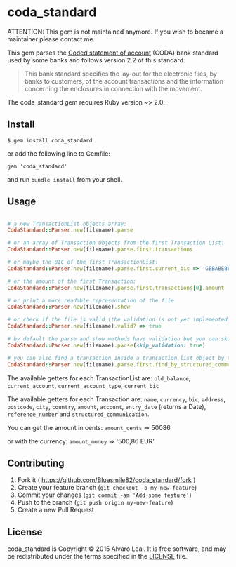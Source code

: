 # coda_standard

ATTENTION: This gem is not maintained anymore. If you wish to became a maintainer please contact me.

This gem parses the [Coded statement of account](https://www.febelfin.be/sites/default/files/files/Standard-CODA-22-EN.pdf) (CODA) bank standard used by some  banks and follows version 2.2 of this standard.

> This bank standard specifies the lay-out for the electronic files, by banks to customers, of the account transactions and the information concerning the enclosures in connection with the movement.

The coda_standard gem requires Ruby version ~> 2.0.

## Install

    $ gem install coda_standard

or add the following line to Gemfile:

```
gem 'coda_standard'
```

and run `bundle install` from your shell.

## Usage

```ruby

# a new TransactionList objects array:
CodaStandard::Parser.new(filename).parse

# or an array of Transaction Objects from the first Transaction List:
CodaStandard::Parser.new(filename).parse.first.transactions

# or maybe the BIC of the first TransactionList:
CodaStandard::Parser.new(filename).parse.first.current_bic => 'GEBABEBB'

# or the amount of the first Transaction:
CodaStandard::Parser.new(filename).parse.first.transactions[0].amount

# or print a more readable representation of the file
CodaStandard::Parser.new(filename).show

# or check if the file is valid (the validation is not yet implemented for every field)
CodaStandard::Parser.new(filename).valid? => true

# by default the parse and show methods have validation but you can skip it if you dare
CodaStandard::Parser.new(filename).parse(skip_validation: true)

# you can also find a transaction inside a transaction list object by the structured communication number
CodaStandard::Parser.new(filename).parse.first.find_by_structured_communication('100000001234')
```
The available getters for each TransactionList are: `old_balance`, `current_account`, `current_account_type`, `current_bic`

The available getters for each Transaction are: `name`, `currency`, `bic`, `address`, `postcode`, `city`, `country`, `amount`, `account`, `entry_date` (returns a Date), `reference_number` and `structured_communication`.

You can get the amount in cents: `amount_cents` => 50086

or with the currency: `amount_money` => '500,86 EUR'

## Contributing

1. Fork it ( https://github.com/Bluesmile82/coda_standard/fork )
2. Create your feature branch (`git checkout -b my-new-feature`)
3. Commit your changes (`git commit -am 'Add some feature'`)
4. Push to the branch (`git push origin my-new-feature`)
5. Create a new Pull Request

## License

coda_standard is Copyright © 2015 Alvaro Leal. It is free software, and may be redistributed under the terms specified in the [LICENSE](LICENSE) file.
